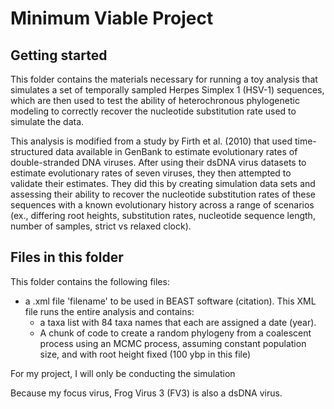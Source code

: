 # Minimum Viable Project

## Getting started
This folder contains the materials necessary for running a toy analysis that simulates a set of temporally sampled Herpes Simplex 1 (HSV-1) sequences, which are then used to test the ability of heterochronous phylogenetic modeling to correctly recover the nucleotide substitution rate used to simulate the data. 

This analysis is modified from a study by Firth et al. (2010) that used time-structured data available in GenBank to estimate evolutionary rates of double-stranded DNA viruses. After using their dsDNA virus datasets to estimate evolutionary rates of seven viruses, they then attempted to validate their estimates. They did this by creating simulation data sets and assessing their ability to recover the nucleotide substitution rates of these sequences with a known evolutionary history across a range of scenarios (ex., differing root heights, substitution rates, nucleotide sequence length, number of samples, strict vs relaxed clock).

## Files in this folder
This folder contains the following files:
- a .xml file 'filename' to be used in BEAST software (citation). This XML file runs the entire analysis and contains:
  - a taxa list with 84 taxa names that each are assigned a date (year).
  - A chunk of code to create a random phylogeny from a coalescent process using an MCMC process, assuming constant population size, and with root height fixed (100 ybp in this file)

For my project, I will only be conducting the simulation 

Because my focus virus, Frog Virus 3 (FV3) is also a dsDNA virus.

